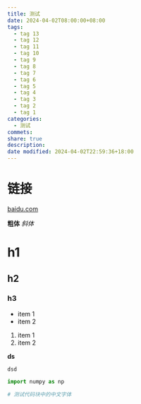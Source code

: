```yaml
---
title: 测试
date: 2024-04-02T08:00:00+08:00
tags:
  - tag 13
  - tag 12
  - tag 11
  - tag 10
  - tag 9
  - tag 8
  - tag 7
  - tag 6
  - tag 5
  - tag 4
  - tag 3
  - tag 2
  - tag 1
categories:
  - 测试
commets:
share: true
description: 
date modified: 2024-04-02T22:59:36+18:00
---
```


# 链接

[baidu.com](http://www.baidu.com)

**粗体**
_斜体_

# h1

## h2

### h3

- item 1
- item 2

1. item 1
2. item 2

**ds**

`dsd`

```python
import numpy as np

# 测试代码块中的中文字体
```
